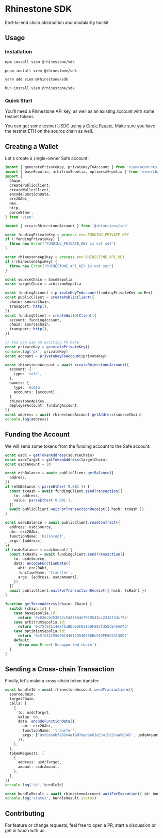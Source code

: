 # Rhinestone SDK

End-to-end chain abstraction and modularity toolkit

## Usage

### Installation

```bash
npm install viem @rhinestone/sdk
```

```bash
pnpm install viem @rhinestone/sdk
```

```bash
yarn add viem @rhinestone/sdk
```

```bash
bun install viem @rhinestone/sdk
```

### Quick Start

You'll need a Rhinestone API key, as well as an existing account with some testnet tokens.

You can get some testnet USDC using a [Circle Faucet](https://faucet.circle.com). Make sure you have the testnet ETH on the source chain as well.

## Creating a Wallet

Let's create a single-owner Safe account:

```ts
import { generatePrivateKey, privateKeyToAccount } from 'viem/accounts'
import { baseSepolia, arbitrumSepolia, optimismSepolia } from 'viem/chains'
import {
  Chain,
  createPublicClient,
  createWalletClient,
  encodeFunctionData,
  erc20Abi,
  Hex,
  http,
  parseEther,
} from 'viem'

import { createRhinestoneAccount } from '@rhinestone/sdk'

const fundingPrivateKey = process.env.FUNDING_PRIVATE_KEY
if (!fundingPrivateKey) {
  throw new Error('FUNDING_PRIVATE_KEY is not set')
}

const rhinestoneApiKey = process.env.RHINESTONE_API_KEY
if (!rhinestoneApiKey) {
  throw new Error('RHINESTONE_API_KEY is not set')
}

const sourceChain = baseSepolia
const targetChain = arbitrumSepolia

const fundingAccount = privateKeyToAccount(fundingPrivateKey as Hex)
const publicClient = createPublicClient({
  chain: sourceChain,
  transport: http(),
})
const fundingClient = createWalletClient({
  account: fundingAccount,
  chain: sourceChain,
  transport: http(),
})

// You can use an existing PK here
const privateKey = generatePrivateKey()
console.log('pk', privateKey)
const account = privateKeyToAccount(privateKey)

const rhinestoneAccount = await createRhinestoneAccount({
  account: {
    type: 'safe',
  },
  owners: {
    type: 'ecdsa',
    accounts: [account],
  }
  rhinestoneApiKey,
  deployerAccount: fundingAccount,
})
const address = await rhinestoneAccount.getAddress(sourceChain)
console.log(address)
```

## Funding the Account

We will send some tokens from the funding account to the Safe account.

```ts
const usdc = getTokenAddress(sourceChain)
const usdcTarget = getTokenAddress(targetChain)
const usdcAmount = 1n

const ethBalance = await publicClient.getBalance({
  address,
})
if (ethBalance < parseEther('0.001')) {
  const txHash = await fundingClient.sendTransaction({
    to: address,
    value: parseEther('0.001'),
  })
  await publicClient.waitForTransactionReceipt({ hash: txHash })
}

const usdcBalance = await publicClient.readContract({
  address: usdcSource,
  abi: erc20Abi,
  functionName: 'balanceOf',
  args: [address],
})
if (usdcBalance < usdcAmount) {
  const txHash2 = await fundingClient.sendTransaction({
    to: usdcSource,
    data: encodeFunctionData({
      abi: erc20Abi,
      functionName: 'transfer',
      args: [address, usdcAmount],
    }),
  })
  await publicClient.waitForTransactionReceipt({ hash: txHash2 })
}

function getTokenAddress(chain: Chain) {
  switch (chain.id) {
    case baseSepolia.id:
      return '0x036cbd53842c5426634e7929541ec2318f3dcf7e'
    case arbitrumSepolia.id:
      return '0x75faf114eafb1BDbe2F0316DF893fd58CE46AA4d'
    case optimismSepolia.id:
      return '0x5fd84259d66Cd46123540766Be93DFE6D43130D7'
    default:
      throw new Error('Unsupported chain')
  }
}
```

## Sending a Cross-chain Transaction

Finally, let's make a cross-chain token transfer:

```ts
const bundleId = await rhinestoneAccount.sendTransactions({
  sourceChain,
  targetChain,
  calls: [
    {
      to: usdcTarget,
      value: 0n,
      data: encodeFunctionData({
        abi: erc20Abi,
        functionName: 'transfer',
        args: ['0xd8da6bf26964af9d7eed9e03e53415d37aa96045', usdcAmount],
      }),
    },
  ],
  tokenRequests: [
    {
      address: usdcTarget,
      amount: usdcAmount,
    },
  ],
})
console.log('id', bundleId)

const bundleResult = await rhinestoneAccount.waitForExecution({ id: bundleId })
console.log('status', bundleResult.status)
```

## Contributing

For feature or change requests, feel free to open a PR, start a discussion or get in touch with us.
